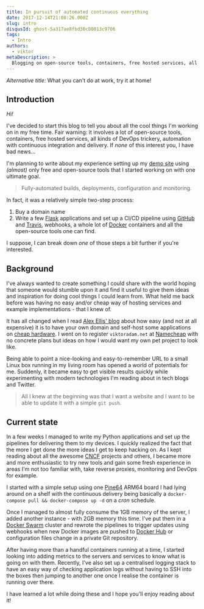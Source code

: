 ```yaml
---
title: In pursuit of automated continuous everything
date: 2017-12-14T21:08:26.000Z
slug: intro
disqusId: ghost-5a317ae8fbd30c00013c9706
tags:
  - Intro
authors:
  - viktor
metaDescription: >
  Blogging on open-source tools, containers, free hosted services, all kinds of DevOps trickery, automation with continuous integration and delivery.
---
```


*Alternative title:* What you can't do at work, try it at home!

<!--more-->

## Introduction

*Hi!*

I've decided to start this blog to tell you about all the cool things I'm working on in my free time.
Fair warning: it involves a lot of open-source tools, containers, free hosted services, all kinds of DevOps trickery, automation with continuous integration and delivery. If *none* of this interest you, I have bad news...

I'm planning to write about my experience setting up my [demo site](https://demo.viktoradam.net) using *(almost)* only free and open-source tools that I started working on with one ultimate goal.

> Fully-automated builds, deployments, configuration and monitoring.

In fact, it was a relatively simple two-step process:

1. Buy a domain name
2. Write a few [Flask](http://flask.pocoo.org/) applications and set up a CI/CD pipeline using [GitHub](https://github.com/) and [Travis](https://travis-ci.org), webhooks, a whole lot of [Docker](https://www.docker.com) containers and all the open-source tools one can find.

I suppose, I can break down *one* of those steps a bit further if you're interested.

## Background

I've always wanted to create something I could share with the world hoping that someone would stumble upon it and find it useful to give them ideas and inspiration for doing cool things I could learn from. What held me back before was having no easy and/or cheap way of hosting services and example implementations - that I knew of.

It has all changed when I read [Alex Ellis' blog](https://blog.alexellis.io/) about how easy (and not at all expensive) it is to have your own domain and self-host some applications on [cheap hardware](https://blog.alexellis.io/self-hosting-on-a-pi/). I went on to register `viktoradam.net` at [Namecheap](https://www.namecheap.com) with no concrete plans but ideas on how I would want my own pet project to look like.

Being able to point a nice-looking and easy-to-remember URL to a small Linux box running in my living room has opened a world of potentials for me. Suddenly, it became easy to get visible results quickly while experimenting with modern technologies I'm reading about in tech blogs and Twitter.

> All I knew at the beginning was that I want a website and I want to be able to update it with a simple `git push`.

## Current state

In a few weeks I managed to write my Python applications and set up the pipelines for delivering them to my devices. I quickly realized the fact that the more I get done the more ideas I get to keep hacking on. As I kept reading about all the awesome [CNCF](https://www.cncf.io/) projects and others, I became more and more enthusiastic to try new tools and gain some fresh experience in areas I'm not too familiar with, take reverse proxies, monitoring and DevOps for example.

I started with a simple setup using one [Pine64](https://www.pine64.org/?page_id=1194) ARM64 board I had lying around on a shelf with the continuous delivery being basically a `docker-compose pull && docker-compose up -d` on a *cron* schedule.

Once I managed to almost fully consume the 1GB memory of the server, I added another instance - with 2GB memory this time. I've put them in a [Docker Swarm](https://docs.docker.com/engine/swarm/) cluster and rewrote the pipelines to trigger updates using webhooks when new Docker images are pushed to [Docker Hub](https://hub.docker.com/) or configuration files change in a private Git repository.

After having more than a handful containers running at a time, I started looking into adding metrics to the servers and services to know what is going on with them. Recently, I've also set up a centralised logging stack to have an easy way of checking application logs without having to SSH into the boxes then jumping to another one once I realise the container is running over there.

I have learned a lot while doing these and I hope you'll enjoy reading about it!

